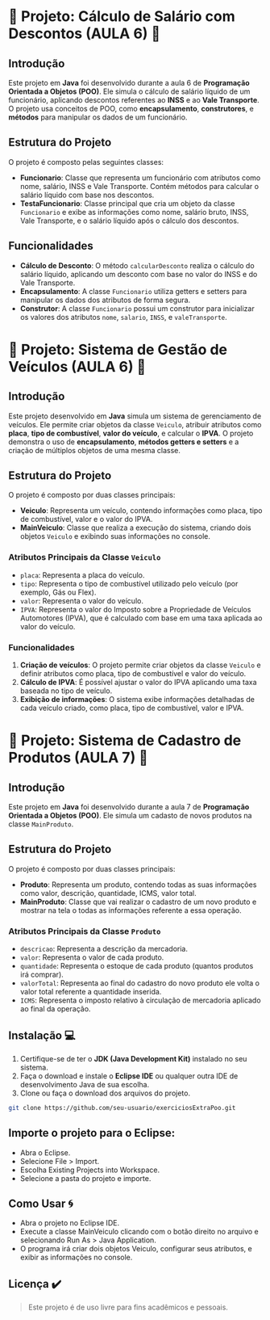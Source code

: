 # 🌟 Projeto: Cálculo de Salário com Descontos (AULA 6) 🌟

## Introdução
Este projeto em **Java** foi desenvolvido durante a aula 6 de **Programação Orientada a Objetos (POO)**. Ele simula o cálculo de salário líquido de um funcionário, aplicando descontos referentes ao **INSS** e ao **Vale Transporte**. O projeto usa conceitos de POO, como **encapsulamento**, **construtores**, e **métodos** para manipular os dados de um funcionário.

## Estrutura do Projeto

O projeto é composto pelas seguintes classes:
- **Funcionario**: Classe que representa um funcionário com atributos como nome, salário, INSS e Vale Transporte. Contém métodos para calcular o salário líquido com base nos descontos.
- **TestaFuncionario**: Classe principal que cria um objeto da classe `Funcionario` e exibe as informações como nome, salário bruto, INSS, Vale Transporte, e o salário líquido após o cálculo dos descontos.

## Funcionalidades
- **Cálculo de Desconto**: O método `calcularDesconto` realiza o cálculo do salário líquido, aplicando um desconto com base no valor do INSS e do Vale Transporte.
- **Encapsulamento**: A classe `Funcionario` utiliza getters e setters para manipular os dados dos atributos de forma segura.
- **Construtor**: A classe `Funcionario` possui um construtor para inicializar os valores dos atributos `nome`, `salario`, `INSS`, e `valeTransporte`.

# 🌟 Projeto: Sistema de Gestão de Veículos (AULA 6) 🌟

## Introdução
Este projeto desenvolvido em **Java** simula um sistema de gerenciamento de veículos. Ele permite criar objetos da classe `Veiculo`, atribuir atributos como **placa**, **tipo de combustível**, **valor do veículo**, e calcular o **IPVA**. O projeto demonstra o uso de **encapsulamento**, **métodos getters e setters** e a criação de múltiplos objetos de uma mesma classe.

## Estrutura do Projeto

O projeto é composto por duas classes principais:
- **Veiculo**: Representa um veículo, contendo informações como placa, tipo de combustível, valor e o valor do IPVA.
- **MainVeiculo**: Classe que realiza a execução do sistema, criando dois objetos `Veiculo` e exibindo suas informações no console.

### Atributos Principais da Classe `Veiculo`
- `placa`: Representa a placa do veículo.
- `tipo`: Representa o tipo de combustível utilizado pelo veículo (por exemplo, Gás ou Flex).
- `valor`: Representa o valor do veículo.
- `IPVA`: Representa o valor do Imposto sobre a Propriedade de Veículos Automotores (IPVA), que é calculado com base em uma taxa aplicada ao valor do veículo.

### Funcionalidades
1. **Criação de veículos**: O projeto permite criar objetos da classe `Veiculo` e definir atributos como placa, tipo de combustível e valor do veículo.
2. **Cálculo de IPVA**: É possível ajustar o valor do IPVA aplicando uma taxa baseada no tipo de veículo.
3. **Exibição de informações**: O sistema exibe informações detalhadas de cada veículo criado, como placa, tipo de combustível, valor e IPVA.

# 🌟 Projeto: Sistema de Cadastro de Produtos (AULA 7) 🌟

## Introdução
Este projeto em **Java** foi desenvolvido durante a aula 7 de **Programação Orientada a Objetos (POO)**. Ele simula um cadasto de novos produtos na classe `MainProduto`.

## Estrutura do Projeto 

O projeto é composto por duas classes principais: 
- **Produto**: Representa um produto, contendo todas as suas informações como valor, descrição, quantidade, ICMS, valor total.
- **MainProduto**: Classe que vai realizar o cadastro de um novo produto e mostrar na tela o todas as informações referente a essa operação.

### Atributos Principais da Classe `Produto`
- `descricao`: Representa a descrição da mercadoria.
- `valor`: Representa o valor de cada produto.
- `quantidade`: Representa o estoque de cada produto (quantos produtos irá comprar).
- `valorTotal`: Representa ao final do cadastro do novo produto ele volta o valor total referente a quantidade inserida. 
- `ICMS`: Representa o imposto relativo à circulação de mercadoria aplicado ao final da operação.

## Instalação  💻
1. Certifique-se de ter o **JDK (Java Development Kit)** instalado no seu sistema.
2. Faça o download e instale o **Eclipse IDE** ou qualquer outra IDE de desenvolvimento Java de sua escolha.
3. Clone ou faça o download dos arquivos do projeto.

```bash
git clone https://github.com/seu-usuario/exerciciosExtraPoo.git
```

## Importe o projeto para o Eclipse:
- Abra o Eclipse.
- Selecione File > Import.
- Escolha Existing Projects into Workspace.
- Selecione a pasta do projeto e importe.

## Como Usar 🌀
- Abra o projeto no Eclipse IDE.
- Execute a classe MainVeiculo clicando com o botão direito no arquivo e selecionando Run As > Java Application.
- O programa irá criar dois objetos Veiculo, configurar seus atributos, e exibir as informações no console.

## Licença ✔️
> Este projeto é de uso livre para fins acadêmicos e pessoais.

